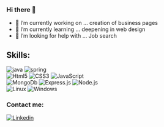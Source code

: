 ### Hi there 👋

<!--
**guadalupe182/guadalupe182** is a ✨ _special_ ✨ repository because its `README.md` (this file) appears on your GitHub profile.-->


- 🔭 I’m currently working on ...
     creation of business pages 
- 🌱 I’m currently learning ...
     deepening in web design
- 🤔 I’m looking for help with ...
     Job search

## Skills:
![java](https://img.shields.io/badge/Java-323330?style=for-the-badge&logo=java&logoColor*white&labelColor*101010)
![spring](https://img.shields.io/badge/spring-323330?style=for-the-badge&logo=spring&logoColor*white&labelColor*101010)<br>
![Html5](https://img.shields.io/badge/html5-FF8A33?style=for-the-badge&logo=html5&logoColor*white&labelColor*101010)
![CSS3](https://img.shields.io/badge/CSS3-33B2FF?style=for-the-badge&logo=css3&logoColor*white&labelColor*101010)
![JavaScript](https://img.shields.io/badge/JavaScript-323330?style=for-the-badge&logo=javascript&logoColor*white&labelColor*101010)<br>
![MongoDb](https://img.shields.io/badge/MongoDB-C1BEBC?style=for-the-badge&logo=mongodb&logoColor*white&labelColor*101010)
![Express.js](https://img.shields.io/badge/Express.js-323330?style=for-the-badge&logo=express&logoColor*white&labelColor*101010)
![Node.js](https://img.shields.io/badge/Node.js-C1BEBC?style=for-the-badge&logo=node.js&logoColor*white&labelColor*101010)<br>
![Linux](https://img.shields.io/badge/Ubuntu-C1BEBC?style=for-the-badge&logo=ubuntu&logoColor*white&labelColor*101010)
![Windows](https://img.shields.io/badge/Windows-33B2FF?style=for-the-badge&logo=windows&logoColor*white&labelColor*101010)






### Contact me:
[![Linkedin](https://img.shields.io/badge/Linkedin-33B2FF?style=for-the-badge&logo=linkedin&logoColor*white&labelColor*101010)](https://www.linkedin.com/in/guadalupe-adrian-rosas-hinojosa-a630a1212/)
